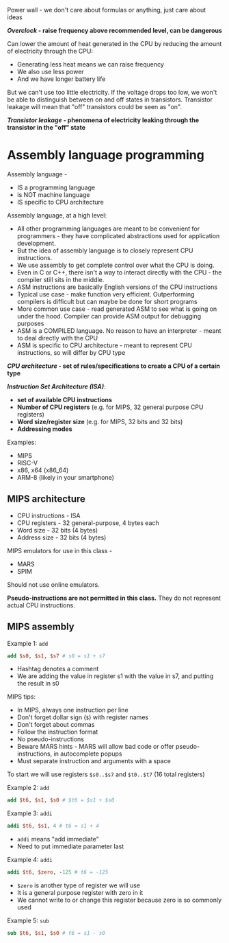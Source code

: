 

Power wall - we don't care about formulas or anything, just care about ideas

***Overclock* - raise frequency above recommended level, can be dangerous**

Can lower the amount of heat generated in the CPU by reducing the amount of electricity through the CPU:

- Generating less heat means we can raise frequency
- We also use less power
- And we have longer battery life

But we can't use too little electricity. If the voltage drops too low, we won't be able to distinguish between on and off states in transistors. Transistor leakage will mean that "off" transistors could be seen as "on".

***Transistor leakage* - phenomena of electricity leaking through the transistor in the "off" state**

# Assembly language programming

Assembly language - 

- IS a programming language
- is NOT machine language
- IS specific to CPU architecture

Assembly language, at a high level:

- All other programming languages are meant to be convenient for programmers - they have complicated abstractions used for application development.
- But the idea of assembly language is to closely represent CPU instructions.
- We use assembly to get complete control over what the CPU is doing.
- Even in C or C++, there isn't a way to interact directly with the CPU - the compiler still sits in the middle.
- ASM instructions are basically English versions of the CPU instructions
- Typical use case - make function very efficient. Outperforming compilers is difficult but can maybe be done for short programs
- More common use case - read generated ASM to see what is going on under the hood. Compiler can provide ASM output for debugging purposes
- ASM is a COMPILED language. No reason to have an interpreter - meant to deal directly with the CPU
- ASM is specific to CPU architecture - meant to represent CPU instructions, so will differ by CPU type

***CPU architecture* - set of rules/specifications to create a CPU of a certain type**

***Instruction Set Architecture (ISA)***:

- **set of available CPU instructions**
- **Number of CPU registers** (e.g. for MIPS, 32 general purpose CPU registers)
- **Word size/register size** (e.g. for MIPS, 32 bits and 32 bits)
- **Addressing modes**

Examples:

- MIPS
- RISC-V
- x86, x64 (x86_64)
- ARM-8 (likely in your smartphone)

## MIPS architecture

- CPU instructions - ISA
- CPU registers - 32 general-purpose, 4 bytes each
- Word size - 32 bits (4 bytes)
- Address size - 32 bits (4 bytes)

MIPS emulators for use in this class - 

- MARS
- SPIM

Should not use online emulators.

**Pseudo-instructions are not permitted in this class.** They do not represent actual CPU instructions.

## MIPS assembly

Example 1: `add`

```mips
add $s0, $s1, $s7 # s0 = s1 + s7
```

- Hashtag denotes a comment
- We are adding the value in register s1 with the value in s7, and putting the result in s0

MIPS tips:

- In MIPS, always one instruction per line
- Don't forget dollar sign (`$`) with register names
- Don't forget about commas
- Follow the instruction format
- No pseudo-instructions
- Beware MARS hints - MARS will allow bad code or offer pseudo-instructions, in autocomplete popups
- Must separate instruction and arguments with a space

To start we will use registers `$s0..$s7` and `$t0..$t7` (16 total registers)

Example 2: `add`

```mips
add $t6, $s1, $s0 # $t6 = $s1 + $s0
```

Example 3: `addi`

```mips
addi $t6, $s1, 4 # t6 = s1 + 4
```

- `addi` means "add immediate"
- Need to put immediate parameter last

Example 4: `addi`

```mips
addi $t6, $zero, -125 # t6 = -125
```

- `$zero` is another type of register we will use
- It is a general purpose register with zero in it
- We cannot write to or change this register because zero is so commonly used

Example 5: `sub`

```mips
sub $t6, $s1, $s0 # t6 = s1 - s0
```
